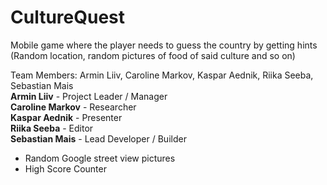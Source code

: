 # CultureQuest
Mobile game where the player needs to guess the country by getting hints (Random location, random pictures of food of said culture and so on)

Team Members: Armin Liiv, Caroline Markov, Kaspar Aednik, Riika Seeba, Sebastian Mais
<br/>
**Armin Liiv** - Project Leader / Manager
<br/>
**Caroline Markov** - Researcher
<br/>
**Kaspar Aednik** - Presenter
<br/>
**Riika Seeba** - Editor
<br/>
**Sebastian Mais** - Lead Developer / Builder
<br/>

<ul><li>Random Google street view pictures</li><li>High Score Counter</li></ul>
